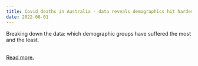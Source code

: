 ```yaml
---
title: Covid deaths in Australia - data reveals demographics hit hardest since pandemic began – interactive
date: 2022-08-01
---
```

<p>Breaking down the data: which demographic groups have suffered the most and the least.</p><br>
<a href='https://www.theguardian.com/australia-news/datablog/ng-interactive/2022/aug/01/covid-deaths-in-australia-data-reveals-demographics-hit-hardest-since-pandemic-began-interactive'>Read more.</a>